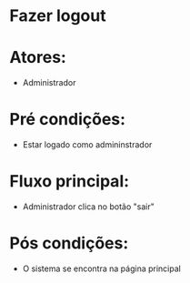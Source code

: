 # Fazer logout

# Atores:
- Administrador

# Pré condições:
- Estar logado como admininstrador

# Fluxo principal:
- Administrador clica no botão "sair"

# Pós condições:
- O sistema se encontra na página principal

